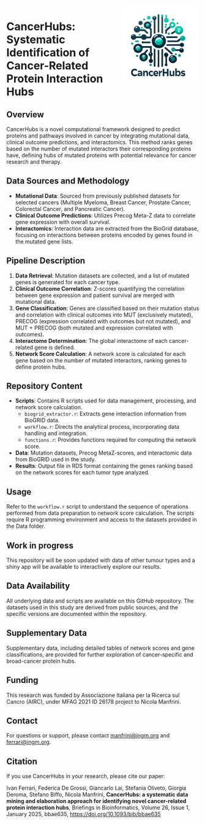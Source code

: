 <img src="cancerhubs_logo.png" align="right" alt="" width="200" />



# CancerHubs: Systematic Identification of Cancer-Related Protein Interaction Hubs

## Overview
CancerHubs is a novel computational framework designed to predict proteins and pathways involved in cancer by integrating mutational data, clinical outcome predictions, and interactomics. This method ranks genes based on the number of mutated interactors their corresponding proteins have, defining hubs of mutated proteins with potential relevance for cancer research and therapy.

## Data Sources and Methodology
- **Mutational Data**: Sourced from previously published datasets for selected cancers (Multiple Myeloma, Breast Cancer, Prostate Cancer, Colorectal Cancer, and Pancreatic Cancer).
- **Clinical Outcome Predictions**: Utilizes Precog Meta-Z data to correlate gene expression with overall survival.
- **Interactomics**: Interaction data are extracted from the BioGrid database, focusing on interactions between proteins encoded by genes found in the mutated gene lists.

## Pipeline Description
1. **Data Retrieval**: Mutation datasets are collected, and a list of mutated genes is generated for each cancer type.
2. **Clinical Outcome Correlation**: Z-scores quantifying the correlation between gene expression and patient survival are merged with mutational data.
3. **Gene Classification**: Genes are classified based on their mutation status and correlation with clinical outcomes into MUT (exclusively mutated), PRECOG (expression correlated with outcomes but not mutated), and MUT + PRECOG (both mutated and expression correlated with outcomes).
4. **Interactome Determination**: The global interactome of each cancer-related gene is defined.
5. **Network Score Calculation**: A network score is calculated for each gene based on the number of mutated interactors, ranking genes to define protein hubs.

## Repository Content
- **Scripts**: Contains R scripts used for data management, processing, and network score calculation.
  - `biogrid_extractor.r`: Extracts gene interaction information from BioGRID data.
  - `workflow.r`: Directs the analytical process, incorporating data handling and integration.
  - `functions.r`: Provides functions required for computing the network score.
- **Data**: Mutation datasets, Precog MetaZ-scores, and interactomic data from BioGRID used in the study.
- **Results**: Output file in RDS format containing the genes ranking based on the network scores for each tumor type analyzed.

## Usage
Refer to the `workflow.r` script to understand the sequence of operations performed from data preparation to network score calculation. The scripts require R programming environment and access to the datasets provided in the Data folder.

## Work in progress
This repository will be soon updated with data of other tumour types and a shiny app will be available to interactively explore our results.

## Data Availability
All underlying data and scripts are available on this GitHub repository. The datasets used in this study are derived from public sources, and the specific versions are documented within the repository.

## Supplementary Data
Supplementary data, including detailed tables of network scores and gene classifications, are provided for further exploration of cancer-specific and broad-cancer protein hubs.

## Funding
This research was funded by Associazione Italiana per la Ricerca sul Cancro (AIRC), under MFAG 2021 ID 26178 project to Nicola Manfrini.

## Contact
For questions or support, please contact manfrini@ingm.org and ferrari@ingm.org. 

## Citation
If you use CancerHubs in your research, please cite our paper:

Ivan Ferrari, Federica De Grossi, Giancarlo Lai, Stefania Oliveto, Giorgia Deroma, Stefano Biffo, Nicola Manfrini, **CancerHubs: a systematic data mining and elaboration approach for identifying novel cancer-related protein interaction hubs**, Briefings in Bioinformatics, Volume 26, Issue 1, January 2025, bbae635, https://doi.org/10.1093/bib/bbae635
